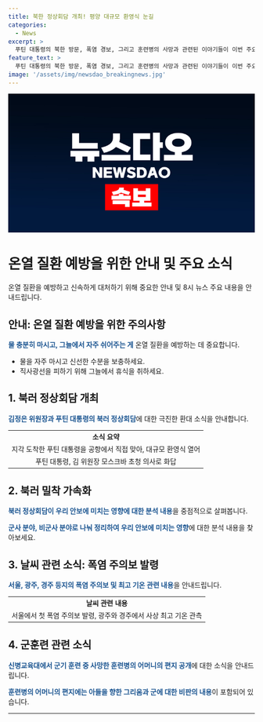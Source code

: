 ```yaml
---
title: 북한 정상회담 개최! 평양 대규모 환영식 눈길
categories:
  - News
excerpt: >
  푸틴 대통령의 북한 방문, 폭염 경보, 그리고 훈련병의 사망과 관련된 이야기들이 이번 주요 뉴스입니다. 북러 정상회담은 역사적인 순간으로 기억될 것이며, 향후 북러 관계와 한반도 안보에 미치는 영향도 관심을 끌 것으로 보입니다. 또한, 경주와 광주에서 6월 사상 최고 기온을 기록하며 폭염이 심각하게 이어지고 있습니다. 이러한 다양한 이슈들을 자세히 알아봅니다.
feature_text: >
  푸틴 대통령의 북한 방문, 폭염 경보, 그리고 훈련병의 사망과 관련된 이야기들이 이번 주요 뉴스입니다. 북러 정상회담은 역사적인 순간으로 기억될 것이며, 향후 북러 관계와 한반도 안보에 미치는 영향도 관심을 끌 것으로 보입니다. 또한, 경주와 광주에서 6월 사상 최고 기온을 기록하며 폭염이 심각하게 이어지고 있습니다. 이러한 다양한 이슈들을 자세히 알아봅니다.
image: '/assets/img/newsdao_breakingnews.jpg'
---
```


<p><img src="/assets/img/newsdao_breakingnews.jpg" alt="koreaapp 속보" /></p>

<h1 data-ke-size="size26">온열 질환 예방을 위한 안내 및 주요 소식</h1>

<p data-ke-size="size16">온열 질환을 예방하고 신속하게 대처하기 위해 중요한 안내 및 8시 뉴스 주요 내용을 안내드립니다.</p>

<h2 data-ke-size="size26">안내: 온열 질환 예방을 위한 주의사항</h2>

<p data-ke-size="size16"><b><span style="color: #1a5490;">물 충분히 마시고, 그늘에서 자주 쉬어주는 게</span></b> 온열 질환을 예방하는 데 중요합니다.</p>

<ul>
<li>물을 자주 마시고 신선한 수분을 보충하세요.</li>
<li>직사광선을 피하기 위해 그늘에서 휴식을 취하세요.</li>
</ul>

<h2 data-ke-size="size26">1. 북러 정상회담 개최</h2>

<p data-ke-size="size16"><b><span style="color: #1a5490;">김정은 위원장과 푸틴 대통령의 북러 정상회담</span></b>에 대한 극진한 환대 소식을 안내합니다.</p>

<table>
<tbody>
<tr>
<td style="text-align: center; height: 17px;"><b>소식 요약</b></td>
</tr>
<tr>
<td style="text-align: center; height: 17px;">지각 도착한 푸틴 대통령을 공항에서 직접 맞아, 대규모 환영식 열어</td>
</tr>
<tr>
<td style="text-align: center; height: 17px;">푸틴 대통령, 김 위원장 모스크바 초청 의사로 화답</td>
</tr>
</tbody>
</table>

<h2 data-ke-size="size26">2. 북러 밀착 가속화</h2>

<p data-ke-size="size16"><b><span style="color: #1a5490;">북러 정상회담이 우리 안보에 미치는 영향에 대한 분석 내용</span></b>을 중점적으로 살펴봅니다.</p>

<p data-ke-size="size16"><b><span style="color: #1a5490;">군사 분야, 비군사 분야로 나눠 정리하여 우리 안보에 미치는 영향</span></b>에 대한 분석 내용을 찾아보세요.</p>

<h2 data-ke-size="size26">3. 날씨 관련 소식: 폭염 주의보 발령</h2>

<p data-ke-size="size16"><b><span style="color: #1a5490;">서울, 광주, 경주 등지의 폭염 주의보 및 최고 기온 관련 내용</span></b>을 안내드립니다.</p>

<table>
<tbody>
<tr>
<td style="text-align: center; height: 17px;"><b>날씨 관련 내용</b></td>
</tr>
<tr>
<td style="text-align: center; height: 17px;">서울에서 첫 폭염 주의보 발령, 광주와 경주에서 사상 최고 기온 관측</td>
</tr>
</tbody>
</table>

<h2 data-ke-size="size26">4. 군훈련 관련 소식</h2>

<p data-ke-size="size16"><b><span style="color: #1a5490;">신병교육대에서 군기 훈련 중 사망한 훈련병의 어머니의 편지 공개</span></b>에 대한 소식을 안내드립니다.</p>

<p data-ke-size="size16"><b><span style="color: #1a5490;">훈련병의 어머니의 편지에는 아들을 향한 그리움과 군에 대한 비판의 내용</span></b>이 포함되어 있습니다.</p>

<hr>

<p data-ke-size="size16">&nbsp;</p>

